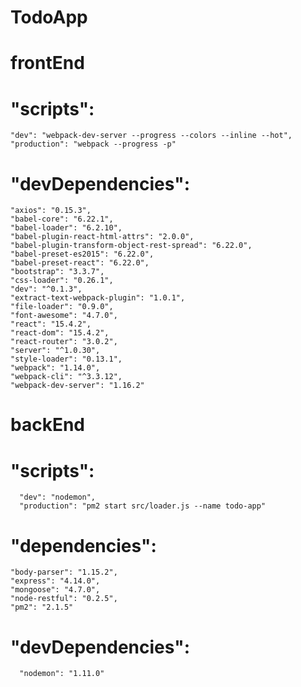 # TodoApp
#  frontEnd
#    "scripts": 
    "dev": "webpack-dev-server --progress --colors --inline --hot",
    "production": "webpack --progress -p"
    
#    "devDependencies":
    "axios": "0.15.3",
    "babel-core": "6.22.1",
    "babel-loader": "6.2.10",
    "babel-plugin-react-html-attrs": "2.0.0",
    "babel-plugin-transform-object-rest-spread": "6.22.0",
    "babel-preset-es2015": "6.22.0",
    "babel-preset-react": "6.22.0",
    "bootstrap": "3.3.7",
    "css-loader": "0.26.1",
    "dev": "^0.1.3",
    "extract-text-webpack-plugin": "1.0.1",
    "file-loader": "0.9.0",
    "font-awesome": "4.7.0",
    "react": "15.4.2",
    "react-dom": "15.4.2",
    "react-router": "3.0.2",
    "server": "^1.0.30",
    "style-loader": "0.13.1",
    "webpack": "1.14.0",
    "webpack-cli": "^3.3.12",
    "webpack-dev-server": "1.16.2"
    
  
#  backEnd
#    "scripts":
      "dev": "nodemon",
      "production": "pm2 start src/loader.js --name todo-app"
 
 #   "dependencies":
    "body-parser": "1.15.2",
    "express": "4.14.0",
    "mongoose": "4.7.0",
    "node-restful": "0.2.5",
    "pm2": "2.1.5"
    
  #  "devDependencies": 
      "nodemon": "1.11.0"
    
  

